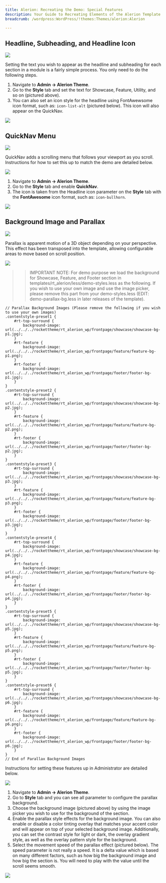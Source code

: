 ```yaml
---
title: Alerion: Recreating the Demo: Special Features
description: Your Guide to Recreating Elements of the Alerion Template for WordPress
breadcrumb: /wordpress:WordPress/!themes:Themes/alerion:Alerion

---
```


Headline, Subheading, and Headline Icon
-----

![][headline3]

Setting the text you wish to appear as the headline and subheading for each section in a module is a fairly simple process. You only need to do the following steps.

1. Navigate to **Admin -> Alerion Theme**.
2. Go to the **Style** tab and set the text for Showcase, Feature, Utility, and so on (pictured above).
4. You can also set an icon style for the headline using FontAwewsome icon format, such as: `icon-list-alt` (pictured below). This icon will also appear on the QuickNav.

![][headline2]

QuickNav Menu
-----

![][quicknav1]

QuickNav adds a scrolling menu that follows your viewport as you scroll. Instructions for how to set this up to match the demo are detailed below.

![][quicknav2]

1. Navigate to **Admin -> Alerion Theme**.
2. Go to the **Style** tab and enable **QuickNav**.
3. The icon is taken from the Headline icon parameter on the **Style** tab with the **FontAwesome** icon format, such as: `icon-bullhorn`.

![][quicknav3]

Background Image and Parallax
-----

![][parallax1]

Parallax is apparent motion of a 3D object depending on your perspective. This effect has been transposed into the template, allowing configurable areas to move based on scroll position.

![][parallax2]

>> IMPORTANT NOTE: For demo purpose we load the background for Showcase, Feature, and Footer section in templates/rt_alerion/less/demo-styles.less as the following. If you wish to use your own image and use the image picker, please remove this part from your demo-styles.less (EDIT: demo-parallax-bg.less in later releases of the template).

~~~
// Parallax Background Images (Please remove the following if you wish to use your own images)
.contentstyle-preset1 {
    #rt-top-surround {
        background-image: url(../../../rockettheme/rt_alerion_wp/frontpage/showcase/showcase-bg-p1.jpg);
    }
    #rt-feature {
        background-image: url(../../../rockettheme/rt_alerion_wp/frontpage/feature/feature-bg-p1.png);
    }   
    #rt-footer {
        background-image: url(../../../rockettheme/rt_alerion_wp/frontpage/footer/footer-bg-p1.jpg);
    }   
}
.contentstyle-preset2 {
    #rt-top-surround {
        background-image: url(../../../rockettheme/rt_alerion_wp/frontpage/showcase/showcase-bg-p2.jpg);
    }
    #rt-feature {
        background-image: url(../../../rockettheme/rt_alerion_wp/frontpage/feature/feature-bg-p2.png);
    }      
    #rt-footer {
        background-image: url(../../../rockettheme/rt_alerion_wp/frontpage/footer/footer-bg-p2.jpg);
    }   
}
.contentstyle-preset3 {
    #rt-top-surround {
        background-image: url(../../../rockettheme/rt_alerion_wp/frontpage/showcase/showcase-bg-p3.jpg);
    }
    #rt-feature {
        background-image: url(../../../rockettheme/rt_alerion_wp/frontpage/feature/feature-bg-p3.png);
    }      
    #rt-footer {
        background-image: url(../../../rockettheme/rt_alerion_wp/frontpage/footer/footer-bg-p3.jpg);
    }   
}
.contentstyle-preset4 {
    #rt-top-surround {
        background-image: url(../../../rockettheme/rt_alerion_wp/frontpage/showcase/showcase-bg-p4.jpg);
    }
    #rt-feature {
        background-image: url(../../../rockettheme/rt_alerion_wp/frontpage/feature/feature-bg-p4.png);
    }      
    #rt-footer {
        background-image: url(../../../rockettheme/rt_alerion_wp/frontpage/footer/footer-bg-p4.jpg);
    }   
}
.contentstyle-preset5 {
    #rt-top-surround {
        background-image: url(../../../rockettheme/rt_alerion_wp/frontpage/showcase/showcase-bg-p5.jpg);
    }
    #rt-feature {
        background-image: url(../../../rockettheme/rt_alerion_wp/frontpage/feature/feature-bg-p5.png);
    }      
    #rt-footer {
        background-image: url(../../../rockettheme/rt_alerion_wp/frontpage/footer/footer-bg-p5.jpg);
    }   
}
.contentstyle-preset6 {
    #rt-top-surround {
        background-image: url(../../../rockettheme/rt_alerion_wp/frontpage/showcase/showcase-bg-p6.jpg);
    }
    #rt-feature {
        background-image: url(../../../rockettheme/rt_alerion_wp/frontpage/feature/feature-bg-p6.png);
    }      
    #rt-footer {
        background-image: url(../../../rockettheme/rt_alerion_wp/frontpage/footer/footer-bg-p6.jpg);
    }   
}
// End of Parallax Background Images
~~~

Instructions for setting these features up in Administrator are detailed below.

![][parallax3]

1. Navigate to **Admin -> Alerion Theme**.
2. Go to **Style** tab and you can see all parameter to configure the parallax background.
3. Choose the background image (pictured above) by using the image picker you wish to use for the background of the section.
4. Enable the parallax style effects for the background image. You can also enable or disable a color tinting overlay that matches your accent color and will appear on top of your selected background image. Additionally, you can set the contrast style for light or dark, the overlay gradient style, as well as the overlay pattern style for the background.
5. Select the movement speed of the parallax effect (pictured below). The speed parameter is not really a speed. It is a delta value which is based on many different factors, such as how big the background image and how big the section is. You will need to play with the value until the scroll seems smooth.

![][parallax4]

[headline2]: assets/headline_2.jpeg
[headline3]: assets/headline_3.jpeg
[quicknav1]: assets/quicknav_1.jpeg
[quicknav2]: assets/quicknav_2.jpeg
[quicknav3]: assets/quicknav_3.jpeg
[parallax1]: assets/parallax_1.jpeg
[parallax2]: assets/parallax_2.jpeg
[parallax3]: assets/parallax_3.jpeg
[parallax4]: assets/parallax_4.jpeg